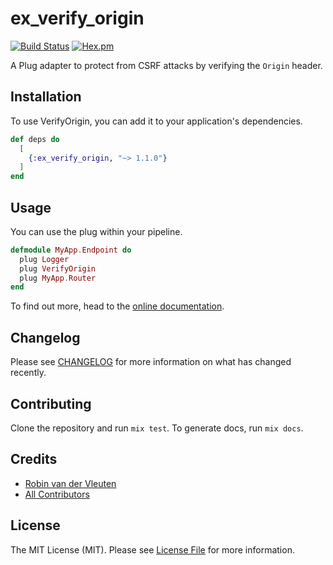 # ex_verify_origin

[![Build Status](https://img.shields.io/github/workflow/status/webstronauts/ex_verify_origin/test.svg?style=flat-square)](https://github.com/webstronauts/ex_verify_origin/actions?query=workflow%test)
[![Hex.pm](https://img.shields.io/hexpm/v/ex_verify_origin.svg?style=flat-square)](https://hex.pm/packages/ex_verify_origin)

A Plug adapter to protect from CSRF attacks by verifying the `Origin` header.

## Installation

To use VerifyOrigin, you can add it to your application's dependencies.

```elixir
def deps do
  [
    {:ex_verify_origin, "~> 1.1.0"}
  ]
end
```

## Usage

You can use the plug within your pipeline.

```elixir
defmodule MyApp.Endpoint do
  plug Logger
  plug VerifyOrigin
  plug MyApp.Router
end
```

To find out more, head to the [online documentation]([https://hexdocs.pm/ex_verify_origin).

## Changelog

Please see [CHANGELOG](CHANGELOG.md) for more information on what has changed recently.

## Contributing

Clone the repository and run `mix test`. To generate docs, run `mix docs`.

## Credits

- [Robin van der Vleuten](https://github.com/robinvdvleuten)
- [All Contributors](../../contributors)

## License

The MIT License (MIT). Please see [License File](LICENSE) for more information.
